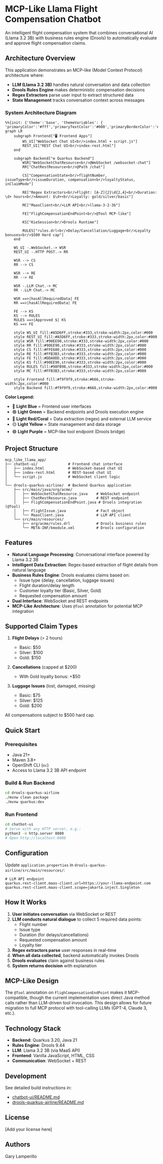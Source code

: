 # MCP-Like Llama Flight Compensation Chatbot

An intelligent flight compensation system that combines conversational AI (Llama 3.2 3B) with business rules engine (Drools) to automatically evaluate and approve flight compensation claims.

## Architecture Overview

This application demonstrates an MCP-like (Model Context Protocol) architecture where:
- **LLM (Llama 3.2 3B)** handles natural conversation and data collection
- **Drools Rules Engine** makes deterministic compensation decisions
- **Regex Extractors** parse user input to extract structured data
- **State Management** tracks conversation context across messages

### System Architecture Diagram

```mermaid
%%{init: {'theme':'base', 'themeVariables': { 'primaryColor':'#fff','primaryTextColor':'#000','primaryBorderColor':'#666','lineColor':'#666','secondaryColor':'#fff','tertiaryColor':'#fff','background':'#fff','mainBkg':'#fff','secondBkg':'#fff','clusterBkg':'#f9f9f9','clusterBorder':'#999','edgeLabelBackground':'#fff'}}}%%
graph LR
    subgraph Frontend["🖥️ Frontend Apps"]
        WS_UI["WebSocket Chat UI<br/>index.html + script.js"]
        REST_UI["REST Chat UI<br/>index-rest.html"]
    end

    subgraph Backend["⚙️ Quarkus Backend"]
        WSR["WebSocketChatResource<br/>@WebSocket /websocket-chat"]
        RR["ChatRestResource<br/>@Path /chat"]
        
        CS["CompensationState<br/>flightNumber, issueType<br/>issueDuration, compensation<br/>loyaltyStatus, inClaimMode"]
        
        RE["Regex Extractors<br/>Flight: [A-Z]{2}\d{2,4}<br/>Duration: \d+ hours<br/>Amount: $\d+<br/>Loyalty: gold/silver/basic"]
        
        MC["MaasClient<br/>LLM API<br/>llama-3-2-3b"]
        
        FE["FlighCompensationEndPoint<br/>@Tool MCP-like"]
        
        KS["KieSession<br/>Drools Runtime"]
        
        RULES["rules.drl<br/>Delay/Cancellation/Luggage<br/>Loyalty bonuses<br/>$500 Hard cap"]
    end

    WS_UI -.WebSocket.-> WSR
    REST_UI -.HTTP POST.-> RR
    
    WSR --> CS
    RR --> CS
    
    WSR --> RE
    RR --> RE
    
    WSR -.LLM Chat.-> MC
    RR -.LLM Chat.-> MC
    
    WSR ==>|hasAllRequiredData| FE
    RR ==>|hasAllRequiredData| FE
    
    FE --> KS
    KS --> RULES
    RULES ==>|Approved $| KS
    KS ==> FE
    
    style WS_UI fill:#A5D6FF,stroke:#333,stroke-width:2px,color:#000
    style REST_UI fill:#A5D6FF,stroke:#333,stroke-width:2px,color:#000
    style WSR fill:#90EE90,stroke:#333,stroke-width:2px,color:#000
    style RR fill:#90EE90,stroke:#333,stroke-width:2px,color:#000
    style CS fill:#FFE680,stroke:#333,stroke-width:2px,color:#000
    style RE fill:#FFB3B3,stroke:#333,stroke-width:2px,color:#000
    style FE fill:#DDA0DD,stroke:#333,stroke-width:2px,color:#000
    style KS fill:#90EE90,stroke:#333,stroke-width:2px,color:#000
    style RULES fill:#98FB98,stroke:#333,stroke-width:2px,color:#000
    style MC fill:#FFB3B3,stroke:#333,stroke-width:2px,color:#000
    
    style Frontend fill:#f9f9f9,stroke:#666,stroke-width:2px,color:#000
    style Backend fill:#f9f9f9,stroke:#666,stroke-width:2px,color:#000
```

**Color Legend:**
- 🔵 **Light Blue** = Frontend user interfaces
- 🟢 **Light Green** = Backend endpoints and Drools execution engine
- 🔴 **Light Red/Coral** = Data extraction (regex) and external LLM service
- 🟡 **Light Yellow** = State management and data storage
- 🟣 **Light Purple** = MCP-like tool endpoint (Drools bridge)

## Project Structure

```
mcp_like_llama_app/
├── chatbot-ui/              # Frontend chat interface
│   ├── index.html           # WebSocket-based chat UI
│   ├── index-rest.html      # REST-based chat UI  
│   └── script.js            # WebSocket client logic
│
└── drools-quarkus-airline/  # Backend Quarkus application
    ├── src/main/java/org/acme/
    │   ├── WebSocketChatResource.java    # WebSocket endpoint
    │   ├── ChatRestResource.java         # REST endpoint
    │   ├── FlighCompensationEndPoint.java # Drools integration (@Tool)
    │   ├── FlightIssue.java              # Fact object
    │   └── MaasClient.java               # LLM API client
    └── src/main/resources/
        ├── org/acme/rules.drl            # Drools business rules
        └── META-INF/kmodule.xml          # Drools configuration
```

## Features

- **Natural Language Processing**: Conversational interface powered by Llama 3.2 3B
- **Intelligent Data Extraction**: Regex-based extraction of flight details from natural language
- **Business Rules Engine**: Drools evaluates claims based on:
  - Issue type (delay, cancellation, luggage issues)
  - Flight duration/delay length
  - Customer loyalty tier (Basic, Silver, Gold)
  - Requested compensation amount
- **Dual Interface**: WebSocket and REST endpoints
- **MCP-Like Architecture**: Uses `@Tool` annotation for potential MCP integration

## Supported Claim Types

1. **Flight Delays** (> 2 hours)
   - Basic: $50
   - Silver: $100
   - Gold: $150

2. **Cancellations** (capped at $200)
   - With Gold loyalty bonus: +$50

3. **Luggage Issues** (lost, damaged, missing)
   - Basic: $75
   - Silver: $125
   - Gold: $200

All compensations subject to $500 hard cap.

## Quick Start

### Prerequisites
- Java 21+
- Maven 3.8+
- OpenShift CLI (`oc`)
- Access to Llama 3.2 3B API endpoint

### Build & Run Backend
```bash
cd drools-quarkus-airline
./mvnw clean package
./mvnw quarkus:dev
```

### Run Frontend
```bash
cd chatbot-ui
# Serve with any HTTP server, e.g.:
python3 -m http.server 8080
# Open http://localhost:8080
```

## Configuration

Update `application.properties` in `drools-quarkus-airline/src/main/resources/`:

```properties
# LLM API endpoint
quarkus.rest-client.maas-client.url=https://your-llama-endpoint.com
quarkus.rest-client.maas-client.scope=jakarta.inject.Singleton
```

## How It Works

1. **User initiates conversation** via WebSocket or REST
2. **LLM conducts natural dialogue** to collect 5 required data points:
   - Flight number
   - Issue type
   - Duration (for delays/cancellations)
   - Requested compensation amount
   - Loyalty tier
3. **Regex extractors parse** user responses in real-time
4. **When all data collected**, backend automatically invokes Drools
5. **Drools evaluates** claim against business rules
6. **System returns decision** with explanation

## MCP-Like Design

The `@Tool` annotation on `FlighCompensationEndPoint` makes it MCP-compatible, though the current implementation uses direct Java method calls rather than LLM-driven tool invocation. This design allows for future migration to full MCP protocol with tool-calling LLMs (GPT-4, Claude 3, etc.).

## Technology Stack

- **Backend**: Quarkus 3.20, Java 21
- **Rules Engine**: Drools 9.44
- **LLM**: Llama 3.2 3B (via MaaS API)
- **Frontend**: Vanilla JavaScript, HTML, CSS
- **Communication**: WebSocket + REST

## Development

See detailed build instructions in:
- [chatbot-ui/README.md](chatbot-ui/README.md)
- [drools-quarkus-airline/README.md](drools-quarkus-airline/README.md)

## License

[Add your license here]

## Authors

Gary Lamperillo
